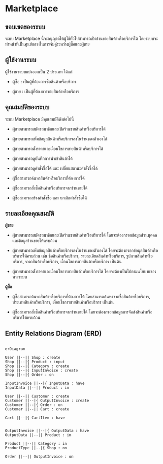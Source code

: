 # Marketplace 

 

## ขอบเขตของระบบ 

ระบบ Marketplace นี้จะอนุญาตให้ผู้ใช้ทั่วไปสามารถเปิดร้านขายสินค้าหรือบริการได้ โดยระบบจะทำหน้าที่เป็นศูนย์กลางในการจับคู่ระหว่างผู้ซื้อและผู้ขาย 

## ผู้ใช้งานระบบ 

ผู้ใช้งานระบบแบ่งออกเป็น 2 ประเภท ได้แก่ 

- ผู้ซื้อ : เป็นผู้ที่ต้องการซื้อสินค้าหรือบริการ 

- ผู้ขาย : เป็นผู้ที่ต้องการขายสินค้าหรือบริการ 

## คุณสมบัติของระบบ 

ระบบ Marketplace มีคุณสมบัติดังต่อไปนี้ 

- ผู้ขายสามารถสมัครสมาชิกและเปิดร้านขายสินค้าหรือบริการได้ 

- ผู้ขายสามารถเพิ่มข้อมูลสินค้าหรือบริการลงในร้านของตัวเองได้ 

- ผู้ขายสามารถตั้งราคาและเงื่อนไขการขายสินค้าหรือบริการได้ 

- ผู้ขายสามารถดูบันทึกการนำเข้าสินค้าได้ 

- ผู้ขายสามารถดูคำสั่งซื้อได้ และ เปลี่ยนสถานะคำสั่งซื้อได้ 

- ผู้ซื้อสามารถค้นหาสินค้าหรือบริการที่ต้องการได้ 

- ผู้ซื้อสามารถสั่งซื้อสินค้าหรือบริการจากร้านขายได้ 

- ผู้ซื้อสามารถสร้างคำสั่งซื้อ และ ยกเลิกคำสั่งซื้อได้ 

 

## รายละเอียดคุณสมบัติ 

**ผู้ขาย**

- ผู้ขายสามารถสมัครสมาชิกและเปิดร้านขายสินค้าหรือบริการได้ โดยจะต้องกรอกข้อมูลส่วนบุคคลและข้อมูลร้านขายให้ครบถ้วน 

- ผู้ขายสามารถเพิ่มข้อมูลสินค้าหรือบริการลงในร้านของตัวเองได้ โดยจะต้องกรอกข้อมูลสินค้าหรือบริการให้ครบถ้วน เช่น ชื่อสินค้าหรือบริการ, รายละเอียดสินค้าหรือบริการ, รูปภาพสินค้าหรือบริการ, ราคาสินค้าหรือบริการ, เงื่อนไขการขายสินค้าหรือบริการ เป็นต้น 

- ผู้ขายสามารถตั้งราคาและเงื่อนไขการขายสินค้าหรือบริการได้ โดยจะต้องเป็นไปตามนโยบายของทางระบบ 

**ผู้ซื้อ** 

- ผู้ซื้อสามารถค้นหาสินค้าหรือบริการที่ต้องการได้ โดยสามารถค้นหาจากชื่อสินค้าหรือบริการ, ประเภทสินค้าหรือบริการ, เงื่อนไขการขายสินค้าหรือบริการ เป็นต้น 

- ผู้ซื้อสามารถสั่งซื้อสินค้าหรือบริการจากร้านขายได้ โดยจะต้องกรอกข้อมูลการจัดส่งสินค้าหรือบริการให้ครบถ้วน 

## Entity Relations Diagram (ERD)
```mermaid

erDiagram 

User ||--|| Shop : create 
Shop ||--|{ Product : input
Shop ||--|{ Category : create
Shop ||--|{ InputInvoice : create
Shop ||--|{ Order : on

InputInvoice ||--|{ InputData : have
InputData ||--|| Product : in

User ||--|| Customer : create
Customer ||--|{ OutputInvoice : create
Customer ||--|{ Order : on
Customer ||--|| Cart : create

Cart ||--|{ CartItem : have


OutputInvoice ||--|{ OutputData : have
OutputData ||--|| Product : in

Product ||--|| Category : in
ProductType ||--|{ Shop : on

Order ||--|| OutputInvoice : on

```
